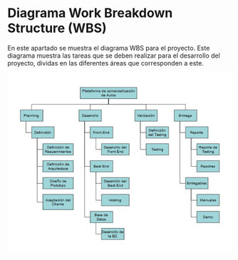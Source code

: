 # Diagrama Work Breakdown Structure (WBS)

En este apartado se muestra el diagrama WBS para el proyecto. Este diagrama muestra las tareas que se deben realizar para el desarrollo del proyecto, dividas en las diferentes áreas que corresponden a este.

![Diagrama WBS](https://github.com/sebasgonvitec/qchau-software/blob/main/wiki/Docs/Diagramas/WBS/WBS.png)